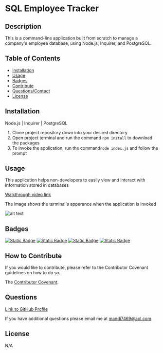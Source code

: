 # SQL Employee Tracker

## Description

This is a command-line application built from scratch to manage a company's employee database, using Node.js, Inquirer, and PostgreSQL.

## Table of Contents

- [Installation](#installation)
- [Usage](#usage)
- [Badges](#badges)
- [Contribute](#how-to-contribute)
- [Questions/Contact](#questions)
- [License](#license)

## Installation

Node.js | Inquirer | PostgreSQL

1. Clone project repository down into your desired directory 
2. Open project terminal and run the command `npm install` to download the packages
3. To invoke the application, run the command`node index.js` and follow the prompt

## Usage

This application helps non-developers to easily view and interact with information stored in databases

[Walkthrough video link]()

The image shows the terminal's apperance when the application is invoked 

![alt text](./assets/images/Screenshot%202024-08-01%20at%204.23.53 PM.png)


## Badges

[![Static Badge](https://img.shields.io/badge/GitHub-mandi7469-green)](https://github.com/mandi7469) [![Static Badge](https://img.shields.io/badge/Postgre-SQL-blue%20)](https://www.postgresql.org/) [![Static Badge](https://img.shields.io/badge/npm_inquirer-8.2.4-orange)](https://www.npmjs.com/package/inquirer#installation) [![Static Badge](https://img.shields.io/badge/Node-JS-darkgreen)](https://nodejs.org/en)

## How to Contribute

If you would like to contribute, please refer to the Contributor Covenant guidelines on how to do so.

The [Contributor Covenant](https://www.contributor-covenant.org/).

## Questions

[Link to GitHub Profile](https://github.com/mandi7469)

If you have additional questions please email me at mandi7469@aol.com

## License

N/A